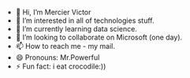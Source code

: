 - 👋 Hi, I’m Mercier Victor
- 👀 I’m interested in all of technologies stuff. 
- 🌱 I’m currently learning data science.
- 💞️ I’m looking to collaborate on Microsoft (one day).
- 📫 How to reach me - my mail.
- 😄 Pronouns: Mr.Powerful
- ⚡ Fun fact: i eat crocodile:))

<!---
mercierv4/mercierv4 is a ✨ special ✨ repository because its `README.md` (this file) appears on your GitHub profile.
You can click the Preview link to take a look at your changes.
--->
